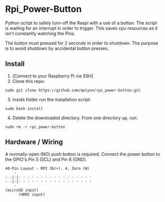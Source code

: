# Rpi_Power-Button

Python script to safely turn-off the Raspi with a use of a button. The script is waiting for an interrupt in order to trigger. This saves cpu resources as it isn't constantly watching the Pins.

The button must pressed for 2 seconds in order to shutdown. The purpose is to avoid shutdown by accidental button presses.

## Install

1. [Connect to your Raspberry Pi via SSH]
2. Clone this repo: 
```
sudo git clone https://github.com/qeiynn/rpi_power-button.git
```
3. Inside folder run the installation script: 
```
sudo bash install
```
4. Delete the downloaded directory. From one directory up, run:
```
sudo rm -r rpi_power-button
```

## Hardware / Wiring

A normally-open (NO) push button is required.
Connect the power button to the GPIO's Pin 5 (SCL) and Pin 6 (GND).

```
40-Pin Layout - RPI 3b(+), 4, Zero (W)
    -        
· ·|·|· · · · · · · · · · · · · · · · · 
· ·|·|· · · · · · · · · · · · · · · · · 
    -       
(microSD input)
      (HDMI input)
```
